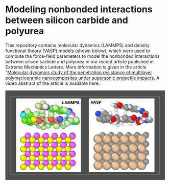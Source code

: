# Modeling nonbonded interactions between silicon carbide and polyurea

This repository contains molecular dynamics (LAMMPS) and density functional theory (VASP) models (shown below), which were used to compute the force-field parameters to model the nonbonded interactions between silicon carbide and polyurea in our recent article published in Extreme Mechanics Letters. More information is given in the article “[Molecular dynamics study of the penetration resistance of multilayer polymer/ceramic nanocomposites under supersonic projectile impacts]( https://www.sciencedirect.com/science/article/pii/S2352431621000407). A video abstract of the article is available here.

  <img src="Models.PNG" width="500">
